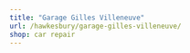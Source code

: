 ```yaml
---
title: "Garage Gilles Villeneuve"
url: /hawkesbury/garage-gilles-villeneuve/
shop: car repair
---
```

